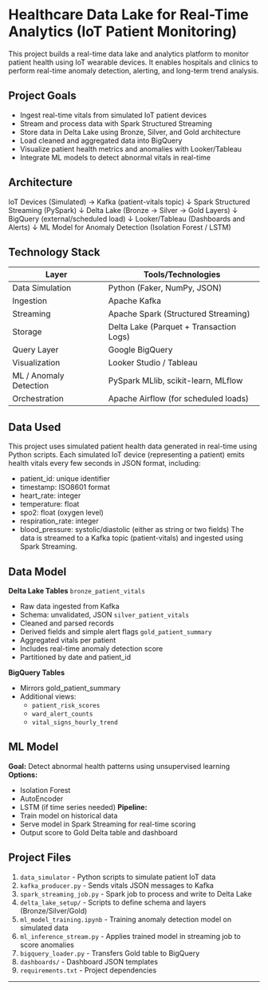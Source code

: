 # Healthcare Data Lake for Real-Time Analytics (IoT Patient Monitoring)

This project builds a real-time data lake and analytics platform to monitor patient health using IoT wearable devices. It enables hospitals and clinics to perform real-time anomaly detection, alerting, and long-term trend analysis.

## Project Goals

- Ingest real-time vitals from simulated IoT patient devices
- Stream and process data with Spark Structured Streaming
- Store data in Delta Lake using Bronze, Silver, and Gold architecture
- Load cleaned and aggregated data into BigQuery
- Visualize patient health metrics and anomalies with Looker/Tableau
- Integrate ML models to detect abnormal vitals in real-time

## Architecture

IoT Devices (Simulated) → Kafka (patient-vitals topic)
                             ↓
               Spark Structured Streaming (PySpark)
                             ↓
          Delta Lake (Bronze → Silver → Gold Layers)
                             ↓
              BigQuery (external/scheduled load)
                             ↓
           Looker/Tableau (Dashboards and Alerts)
                             ↓
   ML Model for Anomaly Detection (Isolation Forest / LSTM)

## Technology Stack

| Layer	| Tools/Technologies |
|-------|--------------------|
| Data Simulation	| Python (Faker, NumPy, JSON)
| Ingestion	| Apache Kafka
| Streaming	| Apache Spark (Structured Streaming)
| Storage	| Delta Lake (Parquet + Transaction Logs)
| Query Layer	| Google BigQuery
| Visualization	| Looker Studio / Tableau
| ML / Anomaly Detection	| PySpark MLlib, scikit-learn, MLflow
| Orchestration	| Apache Airflow (for scheduled loads)

## Data Used
This project uses simulated patient health data generated in real-time using Python scripts. Each simulated IoT device (representing a patient) emits health vitals every few seconds in JSON format, including:
- patient_id: unique identifier
- timestamp: ISO8601 format
- heart_rate: integer
- temperature: float
- spo2: float (oxygen level)
- respiration_rate: integer
- blood_pressure: systolic/diastolic (either as string or two fields)
The data is streamed to a Kafka topic (patient-vitals) and ingested using Spark Streaming.

## Data Model
**Delta Lake Tables**
`bronze_patient_vitals`
- Raw data ingested from Kafka
- Schema: unvalidated, JSON
`silver_patient_vitals`
- Cleaned and parsed records
- Derived fields and simple alert flags
`gold_patient_summary`
- Aggregated vitals per patient
- Includes real-time anomaly detection score
- Partitioned by date and patient_id

**BigQuery Tables**
- Mirrors gold_patient_summary
- Additional views:
  - `patient_risk_scores`
  - `ward_alert_counts`
  - `vital_signs_hourly_trend`
 
## ML Model
**Goal:** Detect abnormal health patterns using unsupervised learning
**Options:**
- Isolation Forest
- AutoEncoder
- LSTM (if time series needed)
**Pipeline:**
- Train model on historical data
- Serve model in Spark Streaming for real-time scoring
- Output score to Gold Delta table and dashboard

## Project Files
1. `data_simulator` - Python scripts to simulate patient IoT data
2. `kafka_producer.py` - Sends vitals JSON messages to Kafka
3. `spark_streaming_job.py` - Spark job to process and write to Delta Lake
4. `delta_lake_setup/` -	Scripts to define schema and layers (Bronze/Silver/Gold)
5. `ml_model_training.ipynb` -	Training anomaly detection model on simulated data
6. `ml_inference_stream.py` -	Applies trained model in streaming job to score anomalies
7. `bigquery_loader.py` -	Transfers Gold table to BigQuery
8. `dashboards/` -	Dashboard JSON templates 
9. `requirements.txt` -	Project dependencies

---
